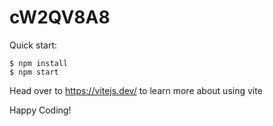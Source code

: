 # cW2QV8A8

Quick start:

```
$ npm install
$ npm start
````

Head over to https://vitejs.dev/ to learn more about using vite


Happy Coding!
